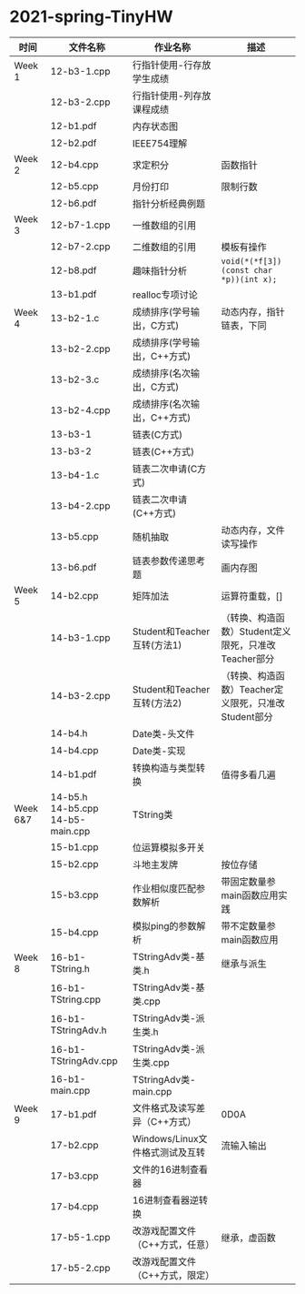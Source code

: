 # 2021-spring-TinyHW

|时间|文件名称|作业名称|描述|
|--|--|--|--|
|Week 1|12-b3-1.cpp|行指针使用-行存放学生成绩|
||12-b3-2.cpp|行指针使用-列存放课程成绩|
||12-b1.pdf|内存状态图|
||12-b2.pdf|IEEE754理解|
|Week 2| 12-b4.cpp|求定积分|函数指针|
||12-b5.cpp|月份打印|限制行数|
||12-b6.pdf|指针分析经典例题|
|Week 3| 12-b7-1.cpp|一维数组的引用||
||12-b7-2.cpp|二维数组的引用|模板有操作|
||12-b8.pdf|趣味指针分析|`void(*(*f[3])(const char *p))(int x);`|
||13-b1.pdf|realloc专项讨论||
|Week 4|13-b2-1.c|成绩排序(学号输出，C方式)|动态内存，指针链表，下同|
||13-b2-2.cpp|成绩排序(学号输出，C++方式)||
||13-b2-3.c|成绩排序(名次输出，C方式)||
||13-b2-4.cpp|成绩排序(名次输出，C++方式)||
||13-b3-1|链表(C方式)||
||13-b3-2|链表(C++方式)||
||13-b4-1.c|链表二次申请(C方式)||
||13-b4-2.cpp|链表二次申请(C++方式)||
||13-b5.cpp|随机抽取|动态内存，文件读写操作|
||13-b6.pdf|链表参数传递思考题|画内存图|
|Week 5|14-b2.cpp|矩阵加法|运算符重载，[]|
||14-b3-1.cpp|Student和Teacher互转(方法1)|（转换、构造函数）Student定义限死，只准改Teacher部分|
||14-b3-2.cpp|Student和Teacher互转(方法2)|（转换、构造函数）Teacher定义限死，只准改Student部分|
||14-b4.h|Date类-头文件||
||14-b4.cpp|Date类-实现||
||14-b1.pdf|转换构造与类型转换|值得多看几遍|
|Week 6&7|14-b5.h <br> 14-b5.cpp <br> 14-b5-main.cpp|TString类||
||15-b1.cpp|位运算模拟多开关||
||15-b2.cpp|斗地主发牌|按位存储|
||15-b3.cpp|作业相似度匹配参数解析|带固定数量参main函数应用实践
||15-b4.cpp|模拟ping的参数解析|带不定数量参main函数应用|
|Week 8|16-b1-TString.h|TStringAdv类-基类.h|继承与派生|
||16-b1-TString.cpp|TStringAdv类-基类.cpp||
||16-b1-TStringAdv.h|TStringAdv类-派生类.h||
||16-b1-TStringAdv.cpp|TStringAdv类-派生类.cpp||
||16-b1-main.cpp|TStringAdv类-main.cpp||
|Week 9|17-b1.pdf|文件格式及读写差异（C++方式）|0D0A|
||17-b2.cpp|Windows/Linux文件格式测试及互转|流输入输出|
||17-b3.cpp|文件的16进制查看器||
||17-b4.cpp|16进制查看器逆转换||
||17-b5-1.cpp|改游戏配置文件（C++方式，任意）|继承，虚函数|
||17-b5-2.cpp|改游戏配置文件（C++方式，限定）||